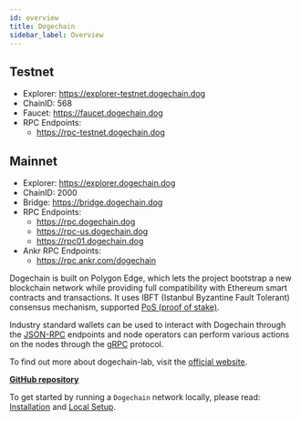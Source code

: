 ```yaml
---
id: overview 
title: Dogechain
sidebar_label: Overview
---
```


## Testnet
* Explorer: https://explorer-testnet.dogechain.dog
* ChainID:  568
* Faucet:  https://faucet.dogechain.dog
* RPC Endpoints:
    * https://rpc-testnet.dogechain.dog

## Mainnet
* Explorer: https://explorer.dogechain.dog
* ChainID: 2000
* Bridge: https://bridge.dogechain.dog
* RPC Endpoints:
    * https://rpc.dogechain.dog
    * https://rpc-us.dogechain.dog
    * https://rpc01.dogechain.dog
* Ankr RPC Endpoints:
    * https://rpc.ankr.com/dogechain

Dogechain is built on Polygon Edge, which lets the project bootstrap a new blockchain network while providing full compatibility with Ethereum smart contracts and transactions. It uses IBFT (Istanbul Byzantine Fault Tolerant) consensus mechanism, supported [PoS (proof of stake)](/docs/consensus/pos-stake-unstake).

Industry standard wallets can be used to interact with Dogechain through the [JSON-RPC](/docs/working-with-node/query-json-rpc) endpoints and node operators can perform various actions on the nodes through the [gRPC](/docs/working-with-node/query-operator-info) protocol.

To find out more about dogechain-lab, visit the [official website](https://dogecoin.community).


**[GitHub repository](https://github.com/dogechain-lab/dogechain)**



To get started by running a `Dogechain` network locally, please read: [Installation](/docs/get-started/installation) and [Local Setup](/docs/get-started/set-up-ibft-locally).

